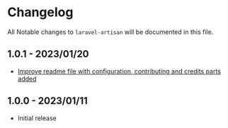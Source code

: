 # Changelog

All Notable changes to `laravel-artisan` will be documented in this file.

## 1.0.1 - 2023/01/20

- [Improve readme file with configuration, contributing and credits parts added](https://github.com/LeBarbuCodeur/laravel-artisan/issues/1)

## 1.0.0 - 2023/01/11

- Initial release

